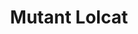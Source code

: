 ---
published: true
title: 'Mutant Lolcat'
collection: ailleurs
release_date: '2015-09-24 00:00:00'
image:
    user/pages/01.Emissions/ailleurs-101/ouiedire_ailleurs-101_cover-1.png: { name: ouiedire_ailleurs-101_cover-1.png, type: image/png, size: 387730, path: user/pages/01.Emissions/ailleurs-101/ouiedire_ailleurs-101_cover-1.png }
number: '101'
slug: ailleurs-101
taxonomy:
    dj: 'DJ Sainte-Rita Et DJ Holowestcaust'
    artist: ['95 South', 'Cute Heels', 'DJ Slugo', 'Den Tredje Generasjon', 'Det Gylne Triangel', Hynobeat, 'Jemek Jemowit', 'Le Syndicat Electronique', Material, Pankow, Prototype, 'Rave Crusaders', 'Severed Heads', 'Sprung Aus den Wolken', 'The Flying Lizards', Tribantura, Unknownmix, 'Zak Baney']
playlists:
    - { title: null, tracks: [{ timecode: '00:00:00', artists: ['Sprung Aus den Wolken'], title: 'Akcam La' }, { timecode: '00:03:17', artists: [Material], title: 'Don''t lose Control' }, { timecode: '00:06:11', artists: ['Den Tredje Generasjon'], title: 'Sterk Som' }, { timecode: '00:08:47', artists: [Unknownmix], title: 'The Siren' }, { timecode: '00:12:55', artists: ['Det Gylne Triangel'], title: Maskindans }, { timecode: '00:16:31', artists: ['DJ Slugo'], title: 'Track is for the men' }, { timecode: '00:21:10', artists: ['Severed Heads'], title: 'Hot with fleas' }, { timecode: '00:26:10', artists: [Tribantura], title: 'Lack of Sense' }, { timecode: '00:29:17', artists: [Hynobeat], title: 'Giving Head to Killian' }, { timecode: '00:31:30', artists: ['Zak Baney'], title: 'System Acid' }, { timecode: '00:33:24', artists: [Prototype], title: 'Stimme Der Energie' }, { timecode: '00:36:00', artists: ['95 South'], title: 'Da kinda Bass' }, { timecode: '00:39:12', artists: ['Cute Heels'], title: 'Metal Disco V' }, { timecode: '00:42:10', artists: ['The Flying Lizards'], title: 'Sex Machine' }, { timecode: '00:46:41', artists: [Pankow], title: 'Das Wodkachaos (Binary Park remix)' }, { timecode: '00:50:26', artists: ['Rave Crusaders'], title: 'Energy Overload' }, { timecode: '00:53:08', artists: ['Jemek Jemowit'], title: Zemsta }, { timecode: '00:55:27', artists: ['Le Syndicat Electronique'], title: 'The man who killed the beat' }] }
presentation: ''
image_hd:
    user/pages/01.Emissions/ailleurs-101/ouiedire_ailleurs-101_cover_hd.png: { name: ouiedire_ailleurs-101_cover_hd.png, type: image/png, size: 387730, path: user/pages/01.Emissions/ailleurs-101/ouiedire_ailleurs-101_cover_hd.png }

---